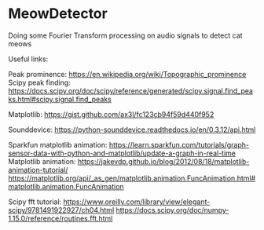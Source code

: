 # MeowDetector
Doing some Fourier Transform processing on audio signals to detect cat meows

Useful links:

Peak prominence: https://en.wikipedia.org/wiki/Topographic_prominence
Scipy peak finding: https://docs.scipy.org/doc/scipy/reference/generated/scipy.signal.find_peaks.html#scipy.signal.find_peaks

Matplotlib: https://gist.github.com/ax3l/fc123cb94f59d440f952

Sounddevice: https://python-sounddevice.readthedocs.io/en/0.3.12/api.html

Sparkfun matplotlib animation: https://learn.sparkfun.com/tutorials/graph-sensor-data-with-python-and-matplotlib/update-a-graph-in-real-time
Matplotlib animation: https://jakevdp.github.io/blog/2012/08/18/matplotlib-animation-tutorial/
https://matplotlib.org/api/_as_gen/matplotlib.animation.FuncAnimation.html#matplotlib.animation.FuncAnimation

Scipy fft tutorial:
https://www.oreilly.com/library/view/elegant-scipy/9781491922927/ch04.html
https://docs.scipy.org/doc/numpy-1.15.0/reference/routines.fft.html
